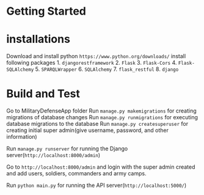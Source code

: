 # Getting Started

# installations

Download and install python `https://www.python.org/downloads/`
install following packages
    1. `djangorestframework`
    2. `Flask`
    3. `Flask-Cors`
    4. `Flask-SQLAlchemy`
    5. `SPARQLWrapper`
    6. `SQLAlchemy`
    7. `flask_restful`
    8. `django`

# Build and Test

Go to MilitaryDefenseApp folder
Run `manage.py makemigrations` for creating migrations of database changes
Run `manage.py runmigrations` for executing database migrations to the database
Run `manage.py createsuperuser` for creating initial super admin(give username, password, and other information)

Run `manage.py runserver` for running the Django server(`http://localhost:8000/admin`)

Go to `http://localhost:8000/admin` and login with the super admin created and add users, soldiers, commanders and army camps.

Run `python main.py` for running the API server(`http://localhost:5000/`)
